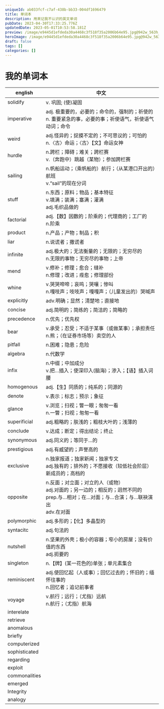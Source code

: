 ```yaml
---
uniqueId: ab033fcf-c7af-438b-bb33-004df1696479
title: 单词本
description: 用来记我不认识的英文单词
pubDate: 2023-04-30T17:33:25.776Z
updatedDate: 2023-05-01T10:53:58.181Z
preview: /image/e9445d1efdeda30a4468c3f518f35a2006b64e95.jpg@942w_563h_progressive.webp
heroImage: /image/e9445d1efdeda30a4468c3f518f35a2006b64e95.jpg@942w_563h_progressive.webp
draft: false
tags: []
categories: []
---
```


# 我的单词本

|english|中文|
|-------|----|
|solidify|v. 巩固; (使)凝固|
|imperative|adj. 极重要的，必要的；命令的，强制的；祈使的 <br/>n. 重要紧急的事，必要的事；祈使语气，祈使语气动词；命令|
|weird|adj.怪异的；捉摸不定的；不可思议的；可怕的<br/>n.〈古〉命运；〈古〉【文】命运女神|
|hurdle|n.跨栏；障碍；难关；跨栏赛<br/>v.（奔跑中）跳越（某物）；参加跨栏赛|
|sailing|n.帆船运动；（乘帆船的）航行；（从某港口开出的）航班<br/>v.“sail”的现在分词|
|stuff|n.东西；原料；物品；基本特征<br/>v.填满；装满；塞满；灌满<br/>adj.毛织品做的|
|factorial|adj.【数】因数的；阶乘的；代理商的；工厂的<br/>n.阶乘|
|product|n.产品；产物；制品；积|
|liar|n.说谎者；撒谎者|
|infinite|adj.极大的；无法衡量的；无限的；无穷尽的<br/>n.无限的事物；无穷尽的事物；上帝|
|mend|v.修补；修理；愈合；缝补<br/>n.修理；改进；痊愈；修理部份|
|whine|v.哭哭啼啼；哀鸣；哭嚷；惨叫<br/>n.嘎吱声；吱吱声；嘎嘎声；（儿童发出的）哭喊声|
|explicitly|adv.明确；显然；清楚地；直接地|
|concise|adj.简明的；简练的；简洁的；简略的|
|precedence|n.优先；优先权|
|bear|v.承受；忍受；不适于某事（或做某事）；承担责任<br/>n.熊；（在证券市场等）卖空的人|
|pitfall|n.困难；隐患；危险|
|algebra|n.代数学|
|infix|n.中缀；中加成分<br/>v.把…插入；使深印入(脑海)；渗入；【语】插入词腰|
|homogenous|adj.【生】同质的；纯系的；同源的|
|denote|v.表示；标志；预示；象征|
|glance|v.浏览；扫视；瞥一眼；匆匆一看<br/>n.一瞥；扫视；匆匆一看|
|superificial|adj.粗略的；肤浅的；粗枝大叶的；浅薄的|
|conclude|v.达成；断定；得出结论；终止|
|synonymous|adj.同义的；等同于…的|
|prestigious|adj.有威望的；声誉高的|
|exclusive|n.独家报道；独家新闻；独家专文<br/>adj.独有的；排外的；不愿接收（较低社会阶层）新成员的；高档的|
|opposite|n.反面；对立面；对立的人（或物）<br/>adj.对面的；另一边的；相反的；迥然不同的<br/>prep.与…相对；在…对面；与…合演；与…联袂演出<br/>adv.在对面|
|polymorphic|adj.多形的；【化】多晶型的|
|syntacitc|adj.句法的|
|nutshell|n.坚果的外壳；极小的容器；窄小的房屋；没有价值的东西<br/>adj.扼要的|
|singleton|n.【牌】(某一花色的)单张；单元素集合|
|reminiscent|adj.使回忆起（人或事）；回忆过去的；怀旧的；缅怀往事的<br/>n.回忆者；追记前事者|
|voyage|v.航行；远行；（尤指）远航<br/>n.航行；（尤指）航海|
|interelate||
|retrieve||
|anomalous||
| briefly||
|computerized|
|sophisticated|
|regarding||
| exploit ||
| commonalities||
|emerged||
|Integrity||
|analogy|